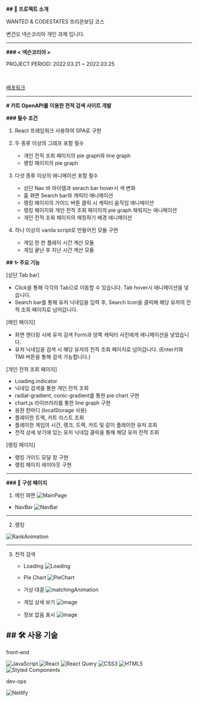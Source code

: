 # 

**## 📑 프로젝트 소개**

WANTED & CODESTATES 프리온보딩 코스

변건오 넥슨코리아 개인 과제 입니다.

---

**### < 넥슨코리아 >**

PROJECT PERIOD: 2022.03.21 ~ 2022.03.25

<br>

[배포링크](wanted-codestates-project-9-guno517.netlify.app)

---

**# 카트 OpenAPI를 이용한 전적 검색 사이트 개발**

**### 필수 조건**

1. React 프레임워크 사용하여 SPA로 구현

2. 두 종류 이상의 그레프 포함 필수
    - 개인 전적 조회 페이지의 pie graph와 line graph
    - 랭킹 페이지의 pie graph

3. 다섯 종류 이상의 애니메이션 포함 필수
    - 상단 Nav 바 아이템과 serach bar hover시 색 변화
    - 홈 화면 Search bar와 캐릭터 애니메이션
    - 랭킹 페이지의 가이드 버튼 클릭 시 캐릭터 움직임 애니메이션
    - 랭킹 페이지와 개인 전적 조회 페이지의 pie graph 채워지는 애니메이션
    - 개인 전적 조회 페이지의 매칭하기 배경 애니메이션

4. 하나 이상의 vanila script로 만들어진 모듈 구현
    - 게임 한 판 플레이 시간 계산 모듈
    - 게임 끝난 후 지난 시간 계산 모듈

**## ✨ 주요 기능**

[상단 Tab bar]
  - Click을 통해 각각의 Tab으로 이동할 수 있습니다. Tab hover시 애니메이션을 넣습니다.
  - Search bar를 통해 유저 닉네임을 입력 후, Search Icon을 클릭해 해당 유저의 전적 조회 페이지로 넘어갑니다.

[메인 페이지]
  - 화면 렌더링 시에 유저 검색 Form과 양쪽 캐릭터 사진에게 애니메이션을 넣었습니다.
  - 유저 닉네임을 검색 시 해당 유저의 전적 조회 페이지로 넘어갑니다. (Enter키와 TMI 버튼을 통해 검색 가능합니다.)

[개인 전적 조회 페이지]
  - Loading indicator
  - 닉네임 검색을 통한 개인 전적 조회
  - radial-gradient, conic-gradient를 통한 pie chart 구현
  - chart.js 라이브러리를 통한 line graph 구현
  - 응원 한마디 (localStorage 사용)
  - 플레이한 트랙, 카트 리스트 조회
  - 플레이한 게임의 시간, 랭크, 트랙, 카트 및 같이 플레이한 유저 조회
  - 전적 상세 보기에 있는 유저 닉네임 클릭을 통해 해당 유저 전적 조회

[랭킹 페이지]
  - 랭킹 가이드 모달 창 구현
  - 랭킹 페이지 레이아웃 구현

---
**### 🧔 구성 페이지**


1. 메인 화면
![MainPage](https://user-images.githubusercontent.com/60571418/160112289-d9f5e956-5ed7-4db6-b282-dca3fe5cb680.gif)

 - NavBar
![NavBar](https://user-images.githubusercontent.com/60571418/160112357-28d95545-8307-4f2e-9284-6ff2de177321.gif)

---
2. 랭킹

![RankAnimation](https://user-images.githubusercontent.com/60571418/160112529-1d64f7db-11f5-485d-bdb8-584d87b4c0b0.gif)

---
3. 전적 검색
    - Loading
![Loading](https://user-images.githubusercontent.com/60571418/160112404-31e248ce-c758-4970-87c9-098cb11a3047.gif)

    - Pie Chart
![PieChart](https://user-images.githubusercontent.com/60571418/160112444-1f52d03a-824f-4a62-8ad3-925a94547e98.gif)

    - 가상 대결
![matchingAnimation](https://user-images.githubusercontent.com/60571418/160112473-13e64941-2eff-4cac-bff0-d93e7a24532e.gif)

    - 게임 상세 보기
 ![image](https://user-images.githubusercontent.com/60571418/160120139-f2c904d9-c712-4be6-afb3-7b579c283973.png)

    - 정보 없음 표시
![image](https://user-images.githubusercontent.com/60571418/160120006-81f7de0f-28b7-478b-b0ac-924d2240ba57.png)
 

**## 🛠 사용 기술**
---
front-end

![JavaScript](https://img.shields.io/badge/javascript-%23323330.svg?style=for-the-badge&logo=javascript&logoColor=%23F7DF1E)
![React](https://img.shields.io/badge/react-%2320232a.svg?style=for-the-badge&logo=react&logoColor=%2361DAFB)
![React Query](https://img.shields.io/badge/-React%20Query-FF4154?style=for-the-badge&logo=react%20query&logoColor=white)
![CSS3](https://img.shields.io/badge/css3-%231572B6.svg?style=for-the-badge&logo=css3&logoColor=white)
![HTML5](https://img.shields.io/badge/html5-%23E34F26.svg?style=for-the-badge&logo=html5&logoColor=white)
![Styled Components](https://img.shields.io/badge/styled--components-DB7093?style=for-the-badge&logo=styled-components&logoColor=white)

dev-ops

![Netlify](https://img.shields.io/badge/netlify-%23000000.svg?style=for-the-badge&logo=netlify&logoColor=#00C7B7)
